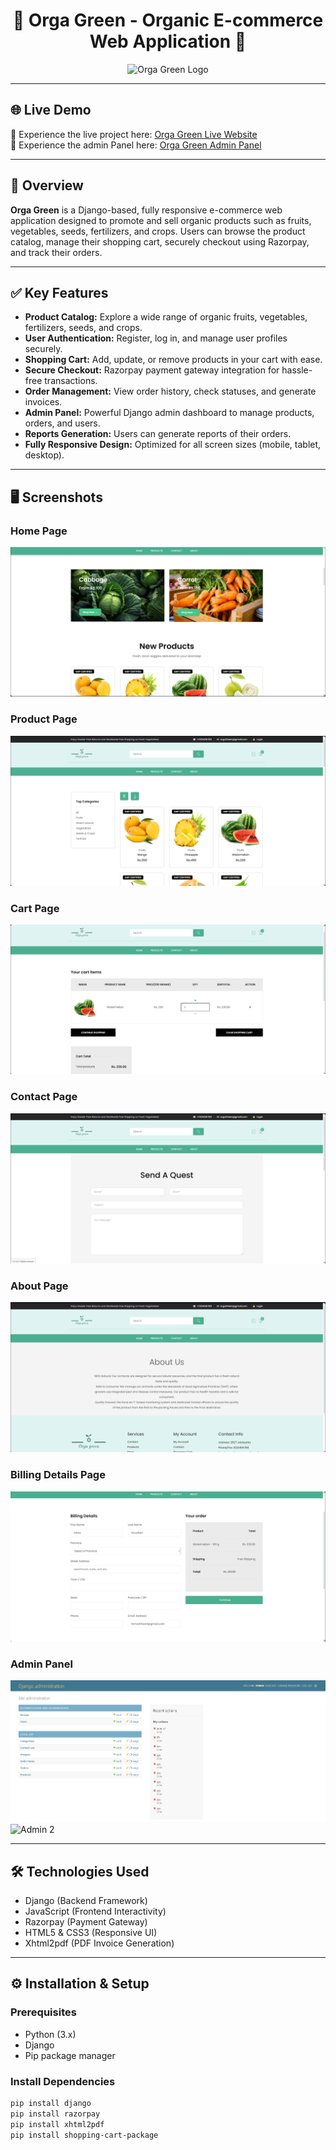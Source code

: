 <h1 align="center">🌿 Orga Green - Organic E-commerce Web Application 🌿</h1>

<p align="center">
    <img src="https://github.com/Jayakodi67/Orga-Green/blob/main/E_shop/static/assets/images/logo2/logo.png?raw=true" alt="Orga Green Logo" width="200">
</p>

---

## 🌐 Live Demo

🚀 Experience the live project here: [Orga Green Live Website](https://orga-green-ecommerce-vegetable-selling-ppn6.onrender.com/)<br>
🚀 Experience the admin Panel here: [Orga Green Admin Panel](https://orga-green-ecommerce-vegetable-selling-ppn6.onrender.com/admin)

---

## 📖 Overview

**Orga Green** is a Django-based, fully responsive e-commerce web application designed to promote and sell organic products such as fruits, vegetables, seeds, fertilizers, and crops. Users can browse the product catalog, manage their shopping cart, securely checkout using Razorpay, and track their orders.

---

## ✅ Key Features

- **Product Catalog:** Explore a wide range of organic fruits, vegetables, fertilizers, seeds, and crops.
- **User Authentication:** Register, log in, and manage user profiles securely.
- **Shopping Cart:** Add, update, or remove products in your cart with ease.
- **Secure Checkout:** Razorpay payment gateway integration for hassle-free transactions.
- **Order Management:** View order history, check statuses, and generate invoices.
- **Admin Panel:** Powerful Django admin dashboard to manage products, orders, and users.
- **Reports Generation:** Users can generate reports of their orders.
- **Fully Responsive Design:** Optimized for all screen sizes (mobile, tablet, desktop).

---

## 🖥️ Screenshots

### Home Page
![Home](https://github.com/HimanthaD4/Orga-Green-Ecommerce-vegetable-selling-Web-Application-python/blob/main/E_shop/static/assets/images/screenshots/home.png?raw=true)

### Product Page
![Product](https://github.com/HimanthaD4/Orga-Green-Ecommerce-vegetable-selling-Web-Application-python/blob/main/E_shop/static/assets/images/screenshots/product.png?raw=true)

### Cart Page
![Cart](https://github.com/HimanthaD4/Orga-Green-Ecommerce-vegetable-selling-Web-Application-python/blob/main/E_shop/static/assets/images/screenshots/cart.png?raw=true)

### Contact Page
![Contact](https://github.com/HimanthaD4/Orga-Green-Ecommerce-vegetable-selling-Web-Application-python/blob/main/E_shop/static/assets/images/screenshots/contact.png?raw=true)

### About Page
![About](https://github.com/HimanthaD4/Orga-Green-Ecommerce-vegetable-selling-Web-Application-python/blob/main/E_shop/static/assets/images/screenshots/about.png?raw=true)

### Billing Details Page
![Billing](https://github.com/HimanthaD4/Orga-Green-Ecommerce-vegetable-selling-Web-Application-python/blob/main/E_shop/static/assets/images/screenshots/bill.png?raw=true)

### Admin Panel
![Admin 1](https://github.com/HimanthaD4/Orga-Green-Ecommerce-vegetable-selling-Web-Application-python/blob/main/E_shop/static/assets/images/screenshots/admin.png?raw=true)
![Admin 2](https://github.com/HimanthaD4/Orga-Green-Ecommerce-vegetable-selling-Web-Application-python/blob/main/E_shop/static/assets/images/screenshots/admin2.png?raw=true)

---

## 🛠️ Technologies Used

- Django (Backend Framework)
- JavaScript (Frontend Interactivity)
- Razorpay (Payment Gateway)
- HTML5 & CSS3 (Responsive UI)
- Xhtml2pdf (PDF Invoice Generation)

---

## ⚙️ Installation & Setup

### Prerequisites

- Python (3.x)
- Django
- Pip package manager

### Install Dependencies

```bash
pip install django
pip install razorpay
pip install xhtml2pdf
pip install shopping-cart-package
